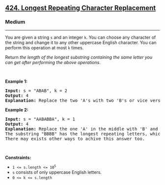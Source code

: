 <h2><a href="https://leetcode.com/problems/longest-repeating-character-replacement/description/">424. Longest Repeating Character Replacement</a></h2><h3>Medium</h3><hr><p>You are given a string <code>s</code> and an integer <code>k</code>. You can choose any character of the string and change it to any other uppercase English character. You can perform this operation at most <code>k</code> times.</p>

<p>Return <em>the length of the longest substring containing the same letter you can get after performing the above operations</em>.</p>

<p>&nbsp;</p>
<p><strong class="example">Example 1:</strong></p>

<pre>
<strong>Input:</strong> s = &quot;ABAB&quot;, k = 2
<strong>Output:</strong> 4
<strong>Explanation:</strong> Replace the two &#39;A&#39;s with two &#39;B&#39;s or vice versa.
</pre>

<p><strong class="example">Example 2:</strong></p>

<pre>
<strong>Input:</strong> s = &quot;AABABBA&quot;, k = 1
<strong>Output:</strong> 4
<strong>Explanation:</strong> Replace the one &#39;A&#39; in the middle with &#39;B&#39; and form &quot;AABBBBA&quot;.
The substring &quot;BBBB&quot; has the longest repeating letters, which is 4.
There may exists other ways to achive this answer too.</pre>

<p>&nbsp;</p>
<p><strong>Constraints:</strong></p>

<ul>
	<li><code>1 &lt;= s.length &lt;= 10<sup>5</sup></code></li>
	<li><code>s</code> consists of only uppercase English letters.</li>
	<li><code>0 &lt;= k &lt;= s.length</code></li>
</ul>
